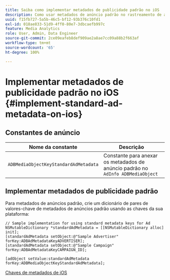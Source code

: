 ```yaml
---
title: Saiba como implementar metadados de publicidade padrão no iOS
description: Como usar metadados de anúncio padrão no rastreamento de anúncios no iOS.
uuid: f15fb727-5a5b-46c5-bf12-93b376c10fd1
exl-id: 018ae833-51d9-4ff0-80e7-3dbcaefb997c
feature: Media Analytics
role: User, Admin, Data Engineer
source-git-commit: 2ce09eafeb8def909ae2a8ae7cc09a88b2f663af
workflow-type: tm+mt
source-wordcount: '65'
ht-degree: 100%

---
```


# Implementar metadados de publicidade padrão no iOS {#implement-standard-ad-metadata-on-ios}

## Constantes de anúncio

| Nome da constante | Descrição   |
|---|---|
| `ADBMediaObjectKeyStandardAdMetadata` | Constante para anexar os metadados de anúncio padrão no `AdInfo ADBMediaObject` |

## Implementar metadados de publicidade padrão

Para metadados de anúncios padrão, crie um dicionário de pares de valores-chave de metadados de anúncios padrão usando as chaves da sua plataforma:

```
// Sample implementation for using standard metadata keys for Ad 
NSMutableDictionary *standardAdMetadata = [[NSMutableDictionary alloc] init]; 
[standardAdMetadata setObject:@"Sample Advertiser" forKey:ADBAdMetadataKeyADVERTISER]; 
[standardAdMetadata setObject:@"Sample Campaign" forKey:ADBAdMetadataKeyCAMPAIGN_ID]; 
 
[adObject setValue:standardAdMetadata forKey:ADBMediaObjectKeyStandardAdMetadata];
```

[Chaves de metadados de iOS](/help/use-cases/track-av-playback/impl-std-metadata/ios-metadata-keys.md)

